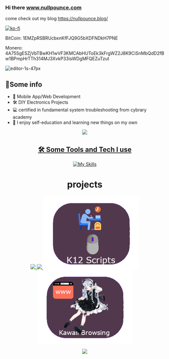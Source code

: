 ### Hi there www.nullpounce.com
come check out my blog https://nullpounce.blog/

[![ko-fi](https://ko-fi.com/img/githubbutton_sm.svg)](https://ko-fi.com/X8X6I1K9I)

BitCoin: 1EMZpRSBRUcbxnKfFJQ9G5bXDFNDkH7PNE

Monero: 4A75SgESZjVbTBwKH1wVF3KMCAbHUToEk3kFrgWZ2J8K9CiSnMbQdD2fBw1BPmpHrTTh314MJ3XvkP33isWDgMFQEZuTzut


![editor-1s-47px](https://user-images.githubusercontent.com/28081004/216797705-9294a8ce-5dad-4d90-90b9-61aad14347fb.gif)


## 👾Some info

- 📱 Mobile App/Web Development
- 🛠 DIY Electronics Projects
- 💻 certified in fundamental system troubleshooting from cybrary academy
- 🤖 I enjoy self-education and learning new things on my own


<div align="center">
</a>
    <a href="https://www.nullpounce.com/">
    <img src="https://raw.githubusercontent.com/NullPounce/pounce-keys/main/000010.gif" 
  </a> 



## ️🛠️ Some Tools and Tech I use

[![My Skills](https://skillicons.dev/icons?i=bash,docker,raspberrypi,unity,gradle,java,powershell,vscode,androidstudio&perline=7)](https://skillicons.dev)


# projects 
<div align="center">
  <a href="https://github.com/NullPounce/VirtuTerm">
    <img src="https://user-images.githubusercontent.com/28081004/221775835-21ae67d8-3a0e-4d5c-bc1b-5bc800d443d2.gif" 
  </a>
<a href="https://github.com/NullPounce/pounce-keys">                                                  
    <img src="https://github.com/NullPounce/pounce-keys/blob/main/demo.gif?raw=true">
  </a>
<a href="https://github.com/NullPounce/K12-Education-Focus-Scripts">                                                  
    <img src="https://github.com/NullPounce/K12-Education-Focus-Scripts/blob/main/ezgif-5-46c3b0ac9a.gif?raw=true">
  </a>
    
<a href="https://github.com/NullPounce/Kawaii-Browsing">
    <img src="https://github.com/NullPounce/Kawaii-Browsing/blob/main/hk.gif?raw=true" 
  </a>

<a href="https://www.buymeacoffee.com/NullPounce"><img src="https://img.buymeacoffee.com/button-api/?text=Buy me a coffee <3&emoji=&slug=NullPounce&button_colour=BD5FFF&font_colour=ffffff&font_family=Comic&outline_colour=000000&coffee_colour=FFDD00" /></a>


  

  
